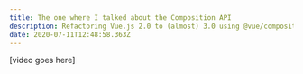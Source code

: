 ```yaml
---
title: The one where I talked about the Composition API
description: Refactoring Vue.js 2.0 to (almost) 3.0 using @vue/composition-api plugin
date: 2020-07-11T12:48:58.363Z
---
```

[video goes here]